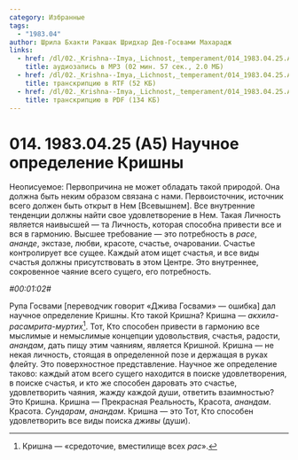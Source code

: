 ```yaml
---
category: Избранные
tags:
  - "1983.04"
author: Шрила Бхакти Ракшак Шридхар Дев-Госвами Махарадж
links:
  - href: /dl/02._Krishna--Imya,_Lichnost,_temperament/014_1983.04.25.A5_SridharMj_Nauchnoe_opredelenie_Krishny.mp3
    title: аудиозапись в MP3 (02 мин. 57 сек., 2.0 МБ)
  - href: /dl/02._Krishna--Imya,_Lichnost,_temperament/014_1983.04.25.A5_SridharMj_Nauchnoe_opredelenie_Krishny.rtf
    title: транскрипцию в RTF (52 КБ)
  - href: /dl/02._Krishna--Imya,_Lichnost,_temperament/014_1983.04.25.A5_SridharMj_Nauchnoe_opredelenie_Krishny.pdf
    title: транскрипцию в PDF (134 КБ)
---
```


# 014. 1983.04.25 (A5) Научное определение Кришны

Неописуемое: Первопричина не может обладать такой природой. Она должна быть неким образом связана с нами. Первоисточник, источник всего должен быть открыт в Нем [Всевышнем]. Все внутренние тенденции должны найти свое удовлетворение в Нем. Такая Личность является наивысшей — та Личность, которая способна привести все и вся в гармонию. Высшее требование — это потребность в *расе*, *ананде*, экстазе, любви, красоте, счастье, очаровании. Счастье контролирует все сущее. Каждый атом ищет счастья, и все виды счастья должны присутствовать в этом Центре. Это внутреннее, сокровенное чаяние всего сущего, его потребность.

*#00:01:02#*

Рупа Госвами [переводчик говорит «Джива Госвами» — ошибка] дал научное определение Кришны. Кто такой Кришна? Кришна — *акхила-расамрита-муртих*[^_ftn1]. Тот, Кто способен привести в гармонию все мыслимые и немыслимые концепции удовольствия, счастья, радости, *анандам*, дать пищу этим чаяниям, является Кришной. Кришна — не некая личность, стоящая в определенной позе и держащая в руках флейту. Это поверхностное представление. Научное же определение таково: каждый атом всего сущего находится в поиске удовлетворения, в поиске счастья, и кто же способен даровать это счастье, удовлетворить чаяния, жажду каждой души, ответить взаимностью? Это Кришна. Кришна — Прекрасная Реальность, Красота, *анандам*. Красота. *Сундарам*, *анандам*. Кришна — это Тот, Кто способен удовлетворить все виды поиска *дживы* (души).



[^_ftn1]: Кришна — «средоточие, вместилище всех *рас*».

